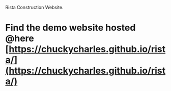 Rista Construction Website.

# Find the demo website hosted @here [https://chuckycharles.github.io/rista/](https://chuckycharles.github.io/rista/)